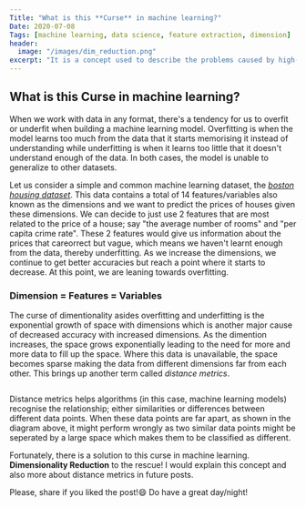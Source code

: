 ```yaml
---
Title: "What is this **Curse** in machine learning?"
Date: 2020-07-08
Tags: [machine learning, data science, feature extraction, dimension]
header:
  image: "/images/dim_reduction.png"
excerpt: "It is a concept used to describe the problems caused by high-dimensional data. What is high-dimensional data, you may ask... Read on! "
---
```


## What is this **Curse** in machine learning?

When we work with data in any format, there's a tendency for us to overfit or underfit when building a machine learning model. Overfitting is when the model learns too much from the data that it starts memorising it instead of understanding while underfitting is when it learns too little that it doesn't understand enough of the data. In both cases, the model is unable to generalize to other datasets.

Let us consider a simple and common machine learning dataset, the [*boston housing dataset*](https://www.cs.toronto.edu/~delve/data/boston/bostonDetail.html). This data contains a total of 14 features/variables also known as the dimensions and we want to predict the prices of houses given these dimensions. We can decide to just use 2 features that are most related to the price of a house; say "the average number of rooms" and "per capita crime rate". These 2 features would give us information about the prices that  careorrect but vague, which means we haven't learnt enough from the data, thereby underfitting. As we increase the dimensions, we continue to get better accuracies but reach a point where it starts to decrease. At this point, we are leaning towards overfitting.

### Dimension = Features = Variables


The curse of dimentionality asides overfitting and underfitting is the exponential growth of space with dimensions which is another major cause of decreased accuracy with increased dimensions. As the dimention increases, the space grows exponentially leading to the need for more and more data to fill up the space. Where this data is unavailable, the space becomes sparse making the data from different dimensions far from each other. This brings up another term called *distance metrics*. 

<img src="{{ site.url }}{{ site.baseurl }}/images/data_distance.png" alt="">

Distance metrics helps algorithms (in this case, machine learning models) recognise the relationship; either similarities or differences between different data points. When these data points are far apart, as shown in the diagram above, it might perform wrongly as two similar data points might be seperated by a large space which makes them to be classified as different. 

Fortunately, there is a solution to this curse in machine learning. **Dimensionality Reduction** to the rescue! I would explain this concept and also more about distance metrics in future posts.

Please, share if you liked the post!😄 Do have a great day/night!
